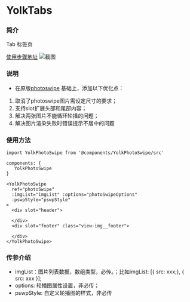 # YolkTabs

### 简介
Tab 标签页

[使用步骤地址](https://yolkpie.net/yolkworks-list/#/detail/vue-yolkTabs-block)
![截图](https://img10.360buyimg.com/imagetools/jfs/t1/124603/1/6764/189709/5f080bffE7a6559ed/9feef1062bebdba3.png)

### 说明
* 在原版[photoswipe](https://photoswipe.com)
基础上，添加以下优化点：
1. 取消了photoswipe图片需设定尺寸的要求；
2. 支持slot扩展头部和尾部内容；
3. 解决两张图片不能循环轮播的问题；
4. 解决图片渲染失败时错误提示不居中的问题

### 使用方法
```
import YolkPhotoSwipe from '@components/YolkPhotoSwipe/src'

components: {
   YolkPhotoSwipe
}

<YolkPhotoSwipe
  ref="photoSwipe"
  :imgList="imgList" :options="photoSwipeOptions"
  :pswpStyle="pswpStyle"
>
  <div slot="header">
   
  </div>
  <div slot="footer" class="view-img__footer">
    
  </div>
</YolkPhotoSwipe>
```

### 传参介绍
* imgList：图片列表数据，数组类型，必传。；比如imgList: [{ src: xxx;}, { src: xxx }];
* options: 轮播图属性设置，非必传；
* pswpStyle: 自定义轮播图的样式，非必传



